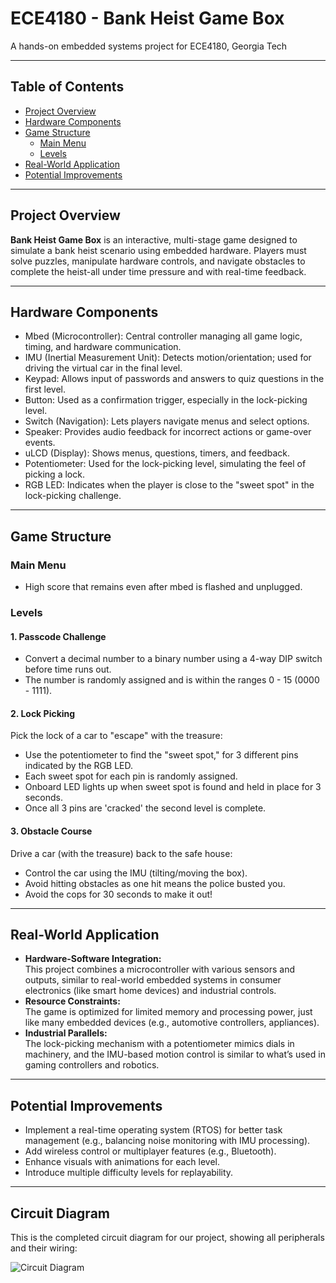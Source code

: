 # ECE4180 - Bank Heist Game Box

A hands-on embedded systems project for ECE4180, Georgia Tech

---

## Table of Contents

- [Project Overview](#project-overview)
- [Hardware Components](#hardware-components)
- [Game Structure](#game-structure)
  - [Main Menu](#main-menu)
  - [Levels](#levels)
- [Real-World Application](#real-world-application)
- [Potential Improvements](#potential-improvements)

---

## Project Overview

**Bank Heist Game Box** is an interactive, multi-stage game designed to simulate a bank heist scenario using embedded hardware. Players must solve puzzles, manipulate hardware controls, and navigate obstacles to complete the heist-all under time pressure and with real-time feedback.

---

## Hardware Components

- Mbed (Microcontroller): Central controller managing all game logic, timing, and hardware communication.
- IMU (Inertial Measurement Unit): Detects motion/orientation; used for driving the virtual car in the final level.
- Keypad: Allows input of passwords and answers to quiz questions in the first level.
- Button: Used as a confirmation trigger, especially in the lock-picking level.
- Switch (Navigation): Lets players navigate menus and select options.
- Speaker: Provides audio feedback for incorrect actions or game-over events.
- uLCD (Display): Shows menus, questions, timers, and feedback.
- Potentiometer: Used for the lock-picking level, simulating the feel of picking a lock.
- RGB LED: Indicates when the player is close to the "sweet spot" in the lock-picking challenge.

---

## Game Structure

### Main Menu
- High score that remains even after mbed is flashed and unplugged.

### Levels

#### 1. Passcode Challenge
- Convert a decimal number to a binary number using a 4-way DIP switch before time runs out.
- The number is randomly assigned and is within the ranges 0 - 15 (0000 - 1111).

#### 2. Lock Picking
Pick the lock of a car to "escape" with the treasure:
- Use the potentiometer to find the "sweet spot," for 3 different pins indicated by the RGB LED.
- Each sweet spot for each pin is randomly assigned.
- Onboard LED lights up when sweet spot is found and held in place for 3 seconds.
- Once all 3 pins are 'cracked' the second level is complete.

#### 3. Obstacle Course
Drive a car (with the treasure) back to the safe house:
- Control the car using the IMU (tilting/moving the box).
- Avoid hitting obstacles as one hit means the police busted you.
- Avoid the cops for 30 seconds to make it out!

---

## Real-World Application

- **Hardware-Software Integration:**  
  This project combines a microcontroller with various sensors and outputs, similar to real-world embedded systems in consumer electronics (like smart home devices) and industrial controls.
- **Resource Constraints:**  
  The game is optimized for limited memory and processing power, just like many embedded devices (e.g., automotive controllers, appliances).
- **Industrial Parallels:**  
  The lock-picking mechanism with a potentiometer mimics dials in machinery, and the IMU-based motion control is similar to what’s used in gaming controllers and robotics.

---

## Potential Improvements

- Implement a real-time operating system (RTOS) for better task management (e.g., balancing noise monitoring with IMU processing).
- Add wireless control or multiplayer features (e.g., Bluetooth).
- Enhance visuals with animations for each level.
- Introduce multiple difficulty levels for replayability.

---

## Circuit Diagram

This is the completed circuit diagram for our project, showing all peripherals and their wiring:

![Circuit Diagram](Circuit%20Diagram.png)




